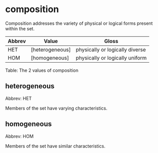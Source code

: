 # composition

Composition addresses the variety of physical or logical forms present
within the set.

| Abbrev | Value | Gloss |
|--------|-------|-------|
| HET | [heterogeneous] | physically or logically diverse |
| HOM | [homogeneous] | physically or logically uniform |

Table: The 2 values of composition

## heterogeneous

Abbrev: HET

Members of the set have varying characteristics.

 
## homogeneous

Abbrev: HOM

Members of the set have similar characteristics.

 
